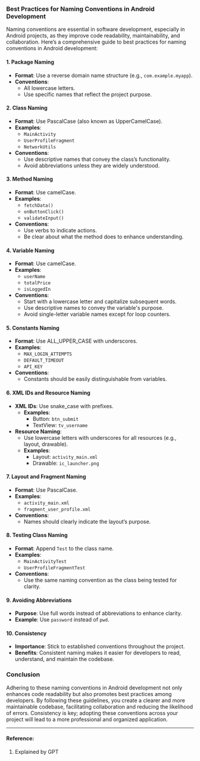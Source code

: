 ### Best Practices for Naming Conventions in Android Development

Naming conventions are essential in software development, especially in Android projects, as they improve code readability, maintainability, and collaboration. Here’s a comprehensive guide to best practices for naming conventions in Android development:

#### 1. **Package Naming**
- **Format**: Use a reverse domain name structure (e.g., `com.example.myapp`).
- **Conventions**:
  - All lowercase letters.
  - Use specific names that reflect the project purpose.

#### 2. **Class Naming**
- **Format**: Use PascalCase (also known as UpperCamelCase).
- **Examples**:
  - `MainActivity`
  - `UserProfileFragment`
  - `NetworkUtils`
- **Conventions**:
  - Use descriptive names that convey the class’s functionality.
  - Avoid abbreviations unless they are widely understood.

#### 3. **Method Naming**
- **Format**: Use camelCase.
- **Examples**:
  - `fetchData()`
  - `onButtonClick()`
  - `validateInput()`
- **Conventions**:
  - Use verbs to indicate actions.
  - Be clear about what the method does to enhance understanding.

#### 4. **Variable Naming**
- **Format**: Use camelCase.
- **Examples**:
  - `userName`
  - `totalPrice`
  - `isLoggedIn`
- **Conventions**:
  - Start with a lowercase letter and capitalize subsequent words.
  - Use descriptive names to convey the variable's purpose.
  - Avoid single-letter variable names except for loop counters.

#### 5. **Constants Naming**
- **Format**: Use ALL_UPPER_CASE with underscores.
- **Examples**:
  - `MAX_LOGIN_ATTEMPTS`
  - `DEFAULT_TIMEOUT`
  - `API_KEY`
- **Conventions**:
  - Constants should be easily distinguishable from variables.

#### 6. **XML IDs and Resource Naming**
- **XML IDs**: Use snake_case with prefixes.
  - **Examples**:
    - Button: `btn_submit`
    - TextView: `tv_username`
- **Resource Naming**:
  - Use lowercase letters with underscores for all resources (e.g., layout, drawable).
  - **Examples**:
    - Layout: `activity_main.xml`
    - Drawable: `ic_launcher.png`

#### 7. **Layout and Fragment Naming**
- **Format**: Use PascalCase.
- **Examples**:
  - `activity_main.xml`
  - `fragment_user_profile.xml`
- **Conventions**:
  - Names should clearly indicate the layout’s purpose.

#### 8. **Testing Class Naming**
- **Format**: Append `Test` to the class name.
- **Examples**:
  - `MainActivityTest`
  - `UserProfileFragmentTest`
- **Conventions**:
  - Use the same naming convention as the class being tested for clarity.

#### 9. **Avoiding Abbreviations**
- **Purpose**: Use full words instead of abbreviations to enhance clarity.
- **Example**: Use `password` instead of `pwd`.

#### 10. **Consistency**
- **Importance**: Stick to established conventions throughout the project.
- **Benefits**: Consistent naming makes it easier for developers to read, understand, and maintain the codebase.

### Conclusion
Adhering to these naming conventions in Android development not only enhances code readability but also promotes best practices among developers. By following these guidelines, you create a clearer and more maintainable codebase, facilitating collaboration and reducing the likelihood of errors. Consistency is key; adopting these conventions across your project will lead to a more professional and organized application.

---
#### Reference:
1. Explained by GPT